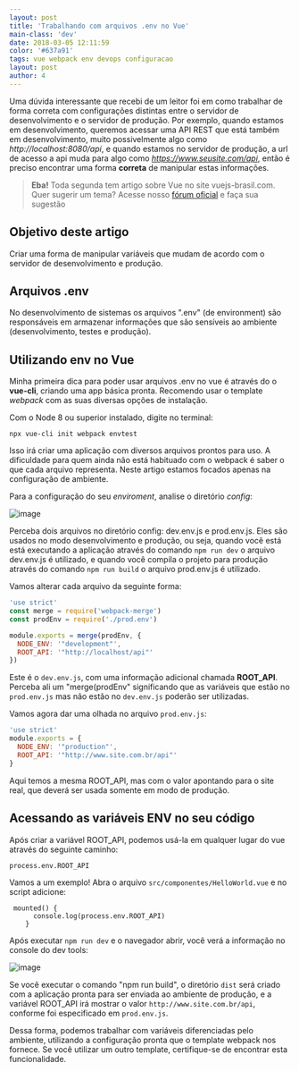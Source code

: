 ```yaml
---
layout: post
title: 'Trabalhando com arquivos .env no Vue'
main-class: 'dev'
date: 2018-03-05 12:11:59 
color: '#637a91'
tags: vue webpack env devops configuracao
layout: post
author: 4
---
```


Uma dúvida interessante que recebi de um leitor foi em como trabalhar de forma correta com configurações distintas entre o servidor de desenvolvimento e o servidor de produção. Por exemplo, quando estamos em desenvolvimento, queremos acessar uma API REST que está também em desenvolvimento, muito possivelmente algo como *http://localhost:8080/api*, e quando estamos no servidor de produção, a url de acesso a api muda para algo como *https://www.seusite.com/api*, então é preciso encontrar uma forma **correta** de manipular estas informações.

> **Eba!** Toda segunda tem artigo sobre Vue no site vuejs-brasil.com. Quer sugerir um tema? Acesse nosso [fórum oficial](https://github.com/vuejs-br/forum/issues/7) e faça sua sugestão

## Objetivo deste artigo
Criar uma forma de manipular variáveis que mudam de acordo com o servidor de desenvolvimento e produção.

## Arquivos .env
No desenvolvimento de sistemas os arquivos ".env" (de environment) são responsáveis em armazenar informações que são sensíveis ao ambiente (desenvolvimento, testes e produção). 

## Utilizando env no Vue
Minha primeira dica para poder usar arquivos .env no vue é através do o **vue-cli**, criando uma app básica pronta. Recomendo usar o template *webpack* com as suas diversas opções de instalação.

Com o Node 8 ou superior instalado, digite no terminal:

```
npx vue-cli init webpack envtest
```

Isso irá criar uma aplicação com diversos arquivos prontos para uso. A dificuldade para quem ainda não está habituado com o webpack é saber o que cada arquivo representa. Neste artigo estamos focados apenas na configuração de ambiente.

Para a configuração do seu *enviroment*, analise o diretório *config*:

![image](https://user-images.githubusercontent.com/1509692/36630705-62054f70-1949-11e8-92c2-e7cadbe2a8c8.png)

Perceba dois arquivos no diretório config: dev.env.js e prod.env.js. Eles são usados no modo desenvolvimento e produção, ou seja, quando você está está executando a aplicação através do comando `npm run dev` o arquivo dev.env.js é utilizado, e quando você compila o projeto para produção através do comando `npm run build` o arquivo prod.env.js é utilizado. 

Vamos alterar cada arquivo da seguinte forma:

```js
'use strict'
const merge = require('webpack-merge')
const prodEnv = require('./prod.env')

module.exports = merge(prodEnv, {
  NODE_ENV: '"development"',
  ROOT_API: '"http://localhost/api"'
})
```

Este é o `dev.env.js`, com uma informação adicional chamada **ROOT_API**. Perceba ali um "merge(prodEnv" significando que as variáveis que estão no `prod.env.js` mas não estão no `dev.env.js` poderão ser utilizadas.

Vamos agora dar uma olhada no arquivo `prod.env.js`:

```js
'use strict'
module.exports = {
  NODE_ENV: '"production"',
  ROOT_API: '"http://www.site.com.br/api"'
}
```

Aqui temos a mesma ROOT_API, mas com o valor apontando para o site real, que deverá ser usada somente em modo de produção.

## Acessando as variáveis ENV no seu código

Após criar a variável ROOT_API, podemos usá-la em qualquer lugar do vue através do seguinte caminho:

```
process.env.ROOT_API
```

Vamos a um exemplo! Abra o arquivo `src/componentes/HelloWorld.vue` e no script adicione:

```
 mounted() {
      console.log(process.env.ROOT_API)
    }
```

Após executar `npm run dev` e o navegador abrir, você verá a informação no console do dev tools:

![image](https://user-images.githubusercontent.com/1509692/36630809-4d064ce4-194b-11e8-8653-8d95f7b9808c.png)

Se você executar o comando "npm run build", o diretório `dist` será criado com a aplicação pronta para ser enviada ao ambiente de produção, e a variável ROOT_API irá mostrar o valor `http://www.site.com.br/api`, conforme foi especificado em `prod.env.js`.

Dessa forma, podemos trabalhar com variáveis diferenciadas pelo ambiente, utilizando a configuração pronta que o template webpack nos fornece. Se você utilizar um outro template, certifique-se de encontrar esta funcionalidade.







